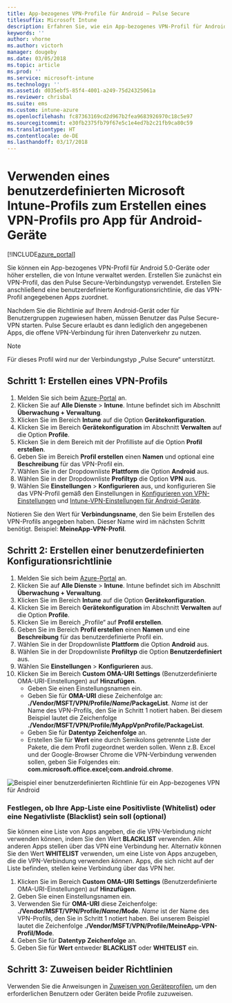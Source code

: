 ```yaml
---
title: App-bezogenes VPN-Profile für Android – Pulse Secure
titlesuffix: Microsoft Intune
description: Erfahren Sie, wie ein App-bezogenes VPN-Profil für Android-Geräte erstellt wird, die von Microsoft Intune verwaltet werden.
keywords: ''
author: vhorne
ms.author: victorh
manager: dougeby
ms.date: 03/05/2018
ms.topic: article
ms.prod: ''
ms.service: microsoft-intune
ms.technology: ''
ms.assetid: d035ebf5-85f4-4001-a249-75d24325061a
ms.reviewer: chrisbal
ms.suite: ems
ms.custom: intune-azure
ms.openlocfilehash: fc87363169cd2d967b2fea9683926970c18c5e97
ms.sourcegitcommit: e30fb2375fb79f67e5c1e4ed7b2c21fb9ca80c59
ms.translationtype: HT
ms.contentlocale: de-DE
ms.lasthandoff: 03/17/2018
---
```

# <a name="use-a-microsoft-intune-custom-profile-to-create-a-per-app-vpn-profile-for-android-devices"></a>Verwenden eines benutzerdefinierten Microsoft Intune-Profils zum Erstellen eines VPN-Profils pro App für Android-Geräte

[!INCLUDE[azure_portal](./includes/azure_portal.md)]

Sie können ein App-bezogenes VPN-Profil für Android 5.0-Geräte oder höher erstellen, die von Intune verwaltet werden. Erstellen Sie zunächst ein VPN-Profil, das den Pulse Secure-Verbindungstyp verwendet. Erstellen Sie anschließend eine benutzerdefinierte Konfigurationsrichtlinie, die das VPN-Profil angegebenen Apps zuordnet.

Nachdem Sie die Richtlinie auf Ihrem Android-Gerät oder für Benutzergruppen zugewiesen haben, müssen Benutzer das Pulse Secure-VPN starten. Pulse Secure erlaubt es dann lediglich den angegebenen Apps, die offene VPN-Verbindung für ihren Datenverkehr zu nutzen.

> [!NOTE]
>
> Für dieses Profil wird nur der Verbindungstyp „Pulse Secure“ unterstützt.


## <a name="step-1-create-a-vpn-profile"></a>Schritt 1: Erstellen eines VPN-Profils


1. Melden Sie sich beim [Azure-Portal](https://portal.azure.com) an.
2. Klicken Sie auf **Alle Dienste** > **Intune**. Intune befindet sich im Abschnitt **Überwachung + Verwaltung**.
3. Klicken Sie im Bereich **Intune** auf die Option **Gerätekonfiguration**.
2. Klicken Sie im Bereich **Gerätekonfiguration** im Abschnitt **Verwalten** auf die Option **Profile**.
2. Klicken Sie in dem Bereich mit der Profilliste auf die Option **Profil erstellen**.
3. Geben Sie im Bereich **Profil erstellen** einen **Namen** und optional eine **Beschreibung** für das VPN-Profil ein.
4. Wählen Sie in der Dropdownliste **Plattform** die Option **Android** aus.
5. Wählen Sie in der Dropdownliste **Profiltyp** die Option **VPN** aus.
3. Wählen Sie **Einstellungen** > **Konfigurieren** aus, und konfigurieren Sie das VPN-Profil gemäß den Einstellungen in [Konfigurieren von VPN-Einstellungen](vpn-settings-configure.md) und [Intune-VPN-Einstellungen für Android-Geräte](vpn-settings-android.md).

Notieren Sie den Wert für **Verbindungsname**, den Sie beim Erstellen des VPN-Profils angegeben haben. Dieser Name wird im nächsten Schritt benötigt. Beispiel: **MeineApp-VPN-Profil**.

## <a name="step-2-create-a-custom-configuration-policy"></a>Schritt 2: Erstellen einer benutzerdefinierten Konfigurationsrichtlinie

1. Melden Sie sich beim [Azure-Portal](https://portal.azure.com) an.
2. Klicken Sie auf **Alle Dienste** > **Intune**. Intune befindet sich im Abschnitt **Überwachung + Verwaltung**.
3. Klicken Sie im Bereich **Intune** auf die Option **Gerätekonfiguration**.
2. Klicken Sie im Bereich **Gerätekonfiguration** im Abschnitt **Verwalten** auf die Option **Profile**.
3. Klicken Sie im Bereich „Profile“ auf **Profil erstellen**.
4. Geben Sie im Bereich **Profil erstellen** einen **Namen** und eine **Beschreibung** für das benutzerdefinierte Profil ein.
5. Wählen Sie in der Dropdownliste **Plattform** die Option **Android** aus.
6. Wählen Sie in der Dropdownliste **Profiltyp** die Option **Benutzerdefiniert** aus.
7. Wählen Sie **Einstellungen** > **Konfigurieren** aus.
3. Klicken Sie im Bereich **Custom OMA-URI Settings** (Benutzerdefinierte OMA-URI-Einstellungen) auf **Hinzufügen**.
    - Geben Sie einen Einstellungsnamen ein.
    - Geben Sie für **OMA-URI** diese Zeichenfolge an: **./Vendor/MSFT/VPN/Profile/*Name*/PackageList**. *Name* ist der Name des VPN-Profils, den Sie in Schritt 1 notiert haben. Bei diesem Beispiel lautet die Zeichenfolge **./Vendor/MSFT/VPN/Profile/MyAppVpnProfile/PackageList**.
    - Geben Sie für **Datentyp** **Zeichenfolge** an.
    - Erstellen Sie für **Wert** eine durch Semikolons getrennte Liste der Pakete, die dem Profil zugeordnet werden sollen. Wenn z.B. Excel und der Google-Browser Chrome die VPN-Verbindung verwenden sollen, geben Sie Folgendes ein: **com.microsoft.office.excel;com.android.chrome**.

![Beispiel einer benutzerdefinierten Richtlinie für ein App-bezogenes VPN für Android](./media/android_per_app_vpn_oma_uri.png)

### <a name="set-your-app-list-to-blacklist-or-whitelist-optional"></a>Festlegen, ob Ihre App-Liste eine Positivliste (Whitelist) oder eine Negativliste (Blacklist) sein soll (optional)
  Sie können eine Liste von Apps angeben, die die VPN-Verbindung *nicht* verwenden können, indem Sie den Wert **BLACKLIST** verwenden. Alle anderen Apps stellen über das VPN eine Verbindung her.
Alternativ können Sie den Wert **WHITELIST** verwenden, um eine Liste von Apps anzugeben, die die VPN-Verbindung verwenden *können*. Apps, die sich nicht auf der Liste befinden, stellen keine Verbindung über das VPN her.
  1.    Klicken Sie im Bereich **Custom OMA-URI Settings** (Benutzerdefinierte OMA-URI-Einstellungen) auf **Hinzufügen**.
  2.    Geben Sie einen Einstellungsnamen ein.
  3.    Verwenden Sie für **OMA-URI** diese Zeichenfolge: **./Vendor/MSFT/VPN/Profile/*Name*/Mode**. *Name* ist der Name des VPN-Profils, den Sie in Schritt 1 notiert haben. Bei unserem Beispiel lautet die Zeichenfolge **./Vendor/MSFT/VPN/Profile/MeineApp-VPN-Profil/Mode**.
  4.    Geben Sie für **Datentyp** **Zeichenfolge** an.
  5.    Geben Sie für **Wert** entweder **BLACKLIST** oder **WHITELIST** ein.



## <a name="step-3-assign-both-policies"></a>Schritt 3: Zuweisen beider Richtlinien

Verwenden Sie die Anweisungen in [Zuweisen von Geräteprofilen](device-profile-assign.md), um den erforderlichen Benutzern oder Geräten beide Profile zuzuweisen.
